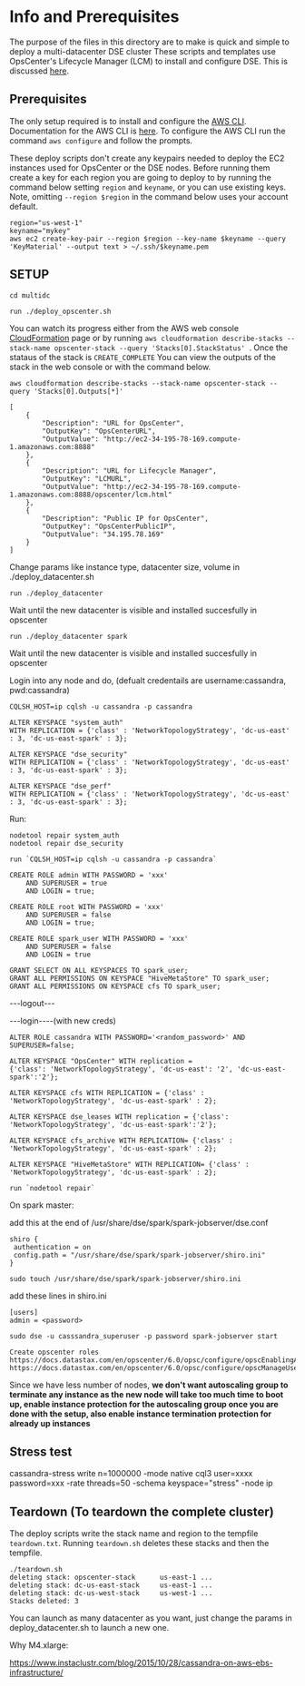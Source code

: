 # Info and Prerequisites

The purpose of the files in this directory are to make is quick and simple to deploy a multi-datacenter DSE cluster
These scripts and templates use OpsCenter's Lifecycle Manager (LCM) to install and configure DSE. This is discussed [here](./LCM.md).

## Prerequisites

The only setup required is to install and configure the [AWS CLI](http://docs.aws.amazon.com/cli/latest/userguide/installing.html).  Documentation for the AWS CLI is [here](http://docs.aws.amazon.com/AWSCloudFormation/latest/UserGuide/cfn-using-cli.html).  To configure the AWS CLI run the command `aws configure` and follow the prompts.

These deploy scripts don't create any keypairs needed to deploy the EC2 instances used for OpsCenter or the DSE nodes. Before running them create a key for each region you are going to deploy to by running the command below setting `region` and `keyname`, or you can use existing keys. Note, omitting `--region $region` in the command below uses your account default.

```
region="us-west-1"
keyname="mykey"
aws ec2 create-key-pair --region $region --key-name $keyname --query 'KeyMaterial' --output text > ~/.ssh/$keyname.pem
```

SETUP
-----

```
cd multidc

run ./deploy_opscenter.sh
```

You can watch its progress either from the AWS web console [CloudFormation](https://console.aws.amazon.com/cloudformation/home) page or by running `aws cloudformation describe-stacks --stack-name opscenter-stack --query 'Stacks[0].StackStatus' `. Once the stataus of the stack is `CREATE_COMPLETE` You can view the outputs of the stack in the web console or with the command below.

```
aws cloudformation describe-stacks --stack-name opscenter-stack --query 'Stacks[0].Outputs[*]'

[
    {
        "Description": "URL for OpsCenter",
        "OutputKey": "OpsCenterURL",
        "OutputValue": "http://ec2-34-195-78-169.compute-1.amazonaws.com:8888"
    },
    {
        "Description": "URL for Lifecycle Manager",
        "OutputKey": "LCMURL",
        "OutputValue": "http://ec2-34-195-78-169.compute-1.amazonaws.com:8888/opscenter/lcm.html"
    },
    {
        "Description": "Public IP for OpsCenter",
        "OutputKey": "OpsCenterPublicIP",
        "OutputValue": "34.195.78.169"
    }
]
```
Change params like instance type, datacenter size, volume in ./deploy_datacenter.sh

```
run ./deploy_datacenter
```

Wait until the new datacenter is visible and installed succesfully in opscenter

```
run ./deploy_datacenter spark
```

Wait until the new datacenter is visible and installed succesfully in opscenter

Login into any node and do, (defualt credentails are username:cassandra, pwd:cassandra)

```
CQLSH_HOST=ip cqlsh -u cassandra -p cassandra

ALTER KEYSPACE "system_auth" 
WITH REPLICATION = {'class' : 'NetworkTopologyStrategy', 'dc-us-east' : 3, 'dc-us-east-spark' : 3};

ALTER KEYSPACE "dse_security" 
WITH REPLICATION = {'class' : 'NetworkTopologyStrategy', 'dc-us-east' : 3, 'dc-us-east-spark' : 3};

ALTER KEYSPACE "dse_perf" 
WITH REPLICATION = {'class' : 'NetworkTopologyStrategy', 'dc-us-east' : 3, 'dc-us-east-spark' : 3};
```

Run:
```
nodetool repair system_auth
nodetool repair dse_security
```

```
run `CQLSH_HOST=ip cqlsh -u cassandra -p cassandra`

CREATE ROLE admin WITH PASSWORD = 'xxx' 
    AND SUPERUSER = true 
    AND LOGIN = true;

CREATE ROLE root WITH PASSWORD = 'xxx' 
    AND SUPERUSER = false 
    AND LOGIN = true;

CREATE ROLE spark_user WITH PASSWORD = 'xxx'
	AND SUPERUSER = false
	AND LOGIN = true

GRANT SELECT ON ALL KEYSPACES TO spark_user;
GRANT ALL PERMISSIONS ON KEYSPACE "HiveMetaStore" TO spark_user;
GRANT ALL PERMISSIONS ON KEYSPACE cfs TO spark_user;
```

---logout---

---login----(with new creds)

```
ALTER ROLE cassandra WITH PASSWORD='<random_password>' AND SUPERUSER=false;

ALTER KEYSPACE "OpsCenter" WITH replication =
{'class': 'NetworkTopologyStrategy', 'dc-us-east': '2', 'dc-us-east-spark':'2'};

ALTER KEYSPACE cfs WITH REPLICATION = {'class' : 'NetworkTopologyStrategy', 'dc-us-east-spark' : 2};

ALTER KEYSPACE dse_leases WITH replication = {'class': 'NetworkTopologyStrategy', 'dc-us-east-spark':'2'};

ALTER KEYSPACE cfs_archive WITH REPLICATION= {'class' : 'NetworkTopologyStrategy', 'dc-us-east-spark' : 2};
	
ALTER KEYSPACE "HiveMetaStore" WITH REPLICATION= {'class' : 'NetworkTopologyStrategy', 'dc-us-east-spark' : 2};
```

```
run `nodetool repair`
```

On spark master:

add this at the end of /usr/share/dse/spark/spark-jobserver/dse.conf 

```
shiro {
 authentication = on
 config.path = "/usr/share/dse/spark/spark-jobserver/shiro.ini"
}
```


```
sudo touch /usr/share/dse/spark/spark-jobserver/shiro.ini
```

add these lines in shiro.ini

```
[users]
admin = <password>
```

```
sudo dse -u casssandra_superuser -p password spark-jobserver start
```

```
Create opscenter roles
https://docs.datastax.com/en/opscenter/6.0/opsc/configure/opscEnablingAuth.html
https://docs.datastax.com/en/opscenter/6.0/opsc/configure/opscManageUsers.html
```

Since we have less number of nodes, **we don't want autoscaling group to
terminate any instance as the new node will take too much time to boot up,
enable instance protection for the autoscaling group once you are done with the setup, also enable instance termination protection for already up instances**

Stress test
--
cassandra-stress write n=1000000 -mode native cql3 user=xxxx password=xxx -rate threads=50 -schema keyspace="stress" -node ip


Teardown (To teardown the complete cluster)
-------------------------------------------
The deploy scripts write the stack name and region to the tempfile `teardown.txt`. Running `teardown.sh` deletes these stacks and then the tempfile.

```
./teardown.sh
deleting stack: opscenter-stack 	 us-east-1 ...
deleting stack: dc-us-east-stack 	 us-east-1 ...
deleting stack: dc-us-west-stack 	 us-west-1 ...
Stacks deleted: 3
```


You can launch as many datacenter as you want, just change the params in deploy_datacenter.sh to launch a new one.

Why M4.xlarge: 

https://www.instaclustr.com/blog/2015/10/28/cassandra-on-aws-ebs-infrastructure/
